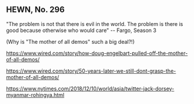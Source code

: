## HEWN, No. 296

"The problem is not that there is evil in the world. The problem is there is good because otherwise who would care" -- Fargo, Season 3

(Why is "The mother of all demos" such a big deal?!)

https://www.wired.com/story/how-doug-engelbart-pulled-off-the-mother-of-all-demos/

https://www.wired.com/story/50-years-later-we-still-dont-grasp-the-mother-of-all-demos/

https://www.nytimes.com/2018/12/10/world/asia/twitter-jack-dorsey-myanmar-rohingya.html
